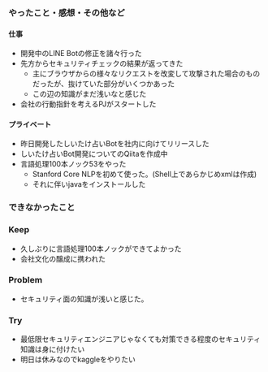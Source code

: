 ### やったこと・感想・その他など

#### 仕事

- 開発中のLINE Botの修正を諸々行った
- 先方からセキュリティチェックの結果が返ってきた
  - 主にブラウザからの様々なリクエストを改変して攻撃された場合のものだったが、抜けていた部分がいくつかあった
  - この辺の知識がまだ浅いなと感じた
- 会社の行動指針を考えるPJがスタートした

#### プライベート

- 昨日開発したしいたけ占いBotを社内に向けてリリースした
- しいたけ占いBot開発についてのQiitaを作成中
- 言語処理100本ノック53をやった
  - Stanford Core NLPを初めて使った。(Shell上であらかじめxmlは作成)
  - それに伴いjavaをインストールした





### できなかったこと



### Keep

- 久しぶりに言語処理100本ノックができてよかった
- 会社文化の醸成に携われた

### Problem

- セキュリティ面の知識が浅いと感じた。

### Try

- 最低限セキュリティエンジニアじゃなくても対策できる程度のセキュリティ知識は身に付けたい
- 明日は休みなのでkaggleをやりたい
